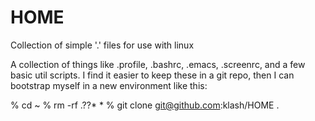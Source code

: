 # HOME
Collection of simple '.' files for use with linux

A collection of things like .profile, .bashrc, .emacs, .screenrc, and
a few basic util scripts. I find it easier to keep these in a git
repo, then I can bootstrap myself in a new environment like this:

   % cd ~
   % rm -rf .??* *
   % git clone git@github.com:klash/HOME .
